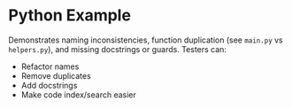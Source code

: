 # Python Example

Demonstrates naming inconsistencies, function duplication (see `main.py` vs `helpers.py`), and missing docstrings or guards. Testers can:
- Refactor names
- Remove duplicates
- Add docstrings
- Make code index/search easier